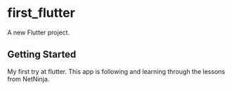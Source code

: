 # first_flutter

A new Flutter project.

## Getting Started

My first try at flutter. This app is following and learning through the lessons from NetNinja.